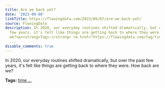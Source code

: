 ```yaml
---
title: Are we back yet?
date: '2023-09-08'
linkTitle: https://flowingdata.com/2023/09/07/are-we-back-yet/
source: FlowingData
description: In 2020, our everyday routines shifted dramatically, but over the past
  few years, it's felt like things are getting back to where they were. How back are
  we?<p><strong>Tags:</strong> <a href="https://flowingdata.com/tag/time-use/" rel="tag">time
  ...
disable_comments: true
---
```

In 2020, our everyday routines shifted dramatically, but over the past few years, it's felt like things are getting back to where they were. How back are we?<p><strong>Tags:</strong> <a href="https://flowingdata.com/tag/time-use/" rel="tag">time ...